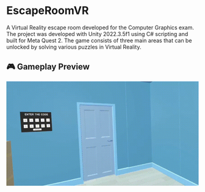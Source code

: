 # EscapeRoomVR

A Virtual Reality escape room developed for the Computer Graphics exam.  
The project was developed with Unity 2022.3.5f1 using C# scripting and built for Meta Quest 2.
The game consists of three main areas that can be unlocked by solving various puzzles in Virtual Reality.

## 🎮 Gameplay Preview

<p align="center">
  <img src="./gameplay.gif" alt="Gameplay preview" />
</p>

